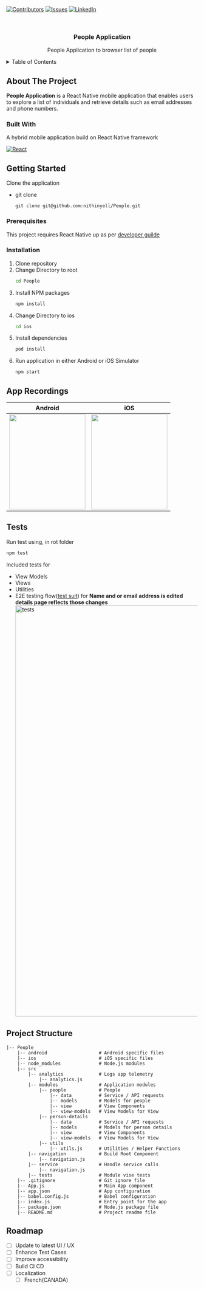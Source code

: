 [![Contributors][contributors-shield]][contributors-url]
[![Issues][issues-shield]][issues-url]
[![LinkedIn][linkedin-shield]][linkedin-url]

<!-- PROJECT LOGO -->
<br />
<div align="center">
  <h3 align="center">People Application</h3>

  <p align="center">
    People Application to browser list of people
  </p>
</div>

<!-- TABLE OF CONTENTS -->
<details>
  <summary>Table of Contents</summary>
  <ol>
    <li>
      <a href="#about-the-project">About The Project</a>
      <ul>
        <li><a href="#built-with">Built With</a></li>
      </ul>
    </li>
    <li>
      <a href="#getting-started">Getting Started</a>
      <ul>
        <li><a href="#prerequisites">Prerequisites</a></li>
        <li><a href="#installation">Installation</a></li>
        <li><a href="#installation">App Recordings</a></li>
        <li><a href="#installation">Tests</a></li>
        <li><a href="#installation">Project Structur></a></li>
      </ul>
    </li>
    <li><a href="#roadmap">Roadmap</a></li>
  </ol>
</details>

<!-- ABOUT THE PROJECT -->
## About The Project

**People Application** is a React Native mobile application that enables users to explore a list of individuals and retrieve details such as email addresses and phone numbers.

### Built With

A hybrid mobile application build on React Native framework

[![React][React.js]][React-url]

<!-- GETTING STARTED -->
## Getting Started

Clone the application
* git clone
  ```
  git clone git@github.com:nithinyell/People.git
  ```

### Prerequisites

This project requires React Native up as per [developer guilde](https://reactnative.dev/docs/environment-setup)

### Installation

1. Clone repository
2. Change Directory to root
   ```sh
   cd People
   ```
3. Install NPM packages
   ```sh
   npm install
   ```
4. Change Directory to ios
   ```sh
   cd ios
   ```
5. Install dependencies
   ```sh
   pod install
   ```
6. Run application in either Android or iOS Simulator
   ```sh
   npm start
   ```

## App Recordings
|Android|iOS|
|-|-|
|<img src="https://github.com/nithinyell/People/assets/18254027/5fee9fe3-a54f-4744-9398-0ab5ccfe8dd1" width="200" height="250" />|<img src="https://github.com/nithinyell/People/assets/18254027/fde715de-bc92-4c0e-8fb4-d7ac29926391" width="200" height="250" />|

## Tests

Run test using, in rot folder
```sh
npm test
```

Included tests for 
* View Models
* Views
* Utilities
* E2E testing flow([test suit](https://github.com/nithinyell/People/blob/main/src/tests/views/E2E-flow.test.js)) for **Name and or email address is edited details page reflects those changes**
  <img width="1082" alt="tests" src="https://github.com/nithinyell/People/assets/18254027/c0a9377d-1dac-490e-954c-90ffc8e33913">

## Project Structure

```
|-- People
    |-- android                   # Android specific files
    |-- ios                       # iOS specific files
    |-- node_modules              # Node.js modules
    |-- src
        |-- analytics             # Logs app telemetry
            |-- analytics.js
        |-- modules               # Application modules
            |-- people            # People 
                |-- data          # Service / API requests
                |-- models        # Models for people
                |-- view          # View Components
                |-- view-models   # View Models for View
            |-- person-details
                |-- data          # Service / API requests
                |-- models        # Models for person details
                |-- view          # View Components
                |-- view-models   # View Models for View
            |-- utils
                |-- utils.js      # Utilities / Helper Functions
        |-- navigation            # Build Root Component
            |-- navigation.js
        |-- service               # Handle service calls
            |-- navigation.js
        |-- tests                 # Module vise tests
    |-- .gitignore                # Git ignore file
    |-- App.js                    # Main App component
    |-- app.json                  # App configuration
    |-- babel.config.js           # Babel configuration
    |-- index.js                  # Entry point for the app
    |-- package.json              # Node.js package file
    |-- README.md                 # Project readme file
```

<!-- ROADMAP -->
## Roadmap

- [ ] Update to latest UI / UX
- [ ] Enhance Test Cases
- [ ] Improve accessibility
- [ ] Build CI CD
- [ ] Localization
    - [ ] French(CANADA)

<!-- MARKDOWN LINKS -->

[contributors-shield]: https://img.shields.io/badge/Contributors-Nithin_Yallakara-blue?style=for-the-badge
[contributors-url]: https://github.com/nithinyell

[issues-shield]: https://img.shields.io/badge/Issues-0-red?style=for-the-badge
[issues-url]: https://github.com/nithinyell/People/issues/

[linkedin-shield]: https://img.shields.io/badge/-LinkedIn-black.svg?style=for-the-badge&logo=linkedin&colorB=555
[linkedin-url]: https://www.linkedin.com/in/nithinios/

[React.js]: https://img.shields.io/badge/React_Native-20232A?style=for-the-badge&logo=react&logoColor=61DAFB
[React-url]: https://reactnative.dev/
